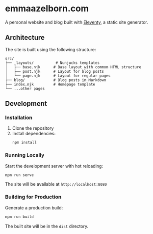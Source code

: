 # emmaazelborn.com

A personal website and blog built with [Eleventy](https://www.11ty.dev/), a static site generator.

## Architecture

The site is built using the following structure:

```
src/
├── _layouts/          # Nunjucks templates
│   ├── base.njk      # Base layout with common HTML structure
│   ├── post.njk      # Layout for blog posts
│   └── page.njk      # Layout for regular pages
├── blog/             # Blog posts in Markdown
├── index.njk         # Homepage template
└── ...other pages
```

## Development

### Installation

1. Clone the repository
2. Install dependencies:
   ```bash
   npm install
   ```

### Running Locally

Start the development server with hot reloading:

```bash
npm run serve
```

The site will be available at `http://localhost:8080`

### Building for Production

Generate a production build:

```bash
npm run build
```

The built site will be in the `dist` directory.